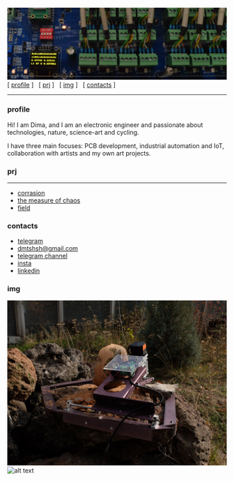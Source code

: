 
![alt text](bact.jpg "bacteria")
[ [profile](#profile)  ] &nbsp; [ [prj](#prj) ] &nbsp; [ [img](#img) ] &nbsp;  [ [contacts](#contacts) ] 

----



### profile

Hi! I am Dima, and I am an electronic engineer and passionate about technologies, nature, science-art and cycling. 

I have three main focuses: PCB development, industrial automation and IoT, collaboration with artists and my own art projects. 

### prj
----
* [corrasion] 
* [the measure of chaos]
* [field] 



### contacts

* [telegram] 
* dmtshsh@gmail.com
* [telegram channel] 
* [insta]
* [linkedin]
  





</div>

### img

![alt text](stone1.jpg "Corrasion")
![alt text](chaos.jpg "The measure of chaos")



[insta]: https://www.instagram.com/dm_shsh
[telegram channel]: https://t.me/all_these_things 
[corrasion]: https://www.cyland.org/made-in-cyland-catalogue/corrasion
[the measure of chaos]: https://www.cyland.org/made-in-cyland-catalogue/the-measure-of-chaos
[field]: https://www.cyland.org/made-in-cyland-catalogue/field-
[linkedin]: https://www.linkedin.com/in/dm-sh
[telegram]: https://t.me/dmitriy_shi




